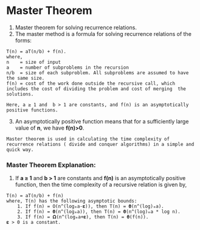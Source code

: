 # Master Theorem

1. Master theorem for solving recurrence relations.
2. The master method is a formula for solving recurrence relations of the forms:

```
T(n) = aT(n/b) + f(n).
where,
n    = size of input
a    = number of subproblems in the recursion
n/b  = size of each subproblem. All subproblems are assumed to have the same size.
f(n) = cost of the work done outside the recursive call, which includes the cost of dividing the problem and cost of merging  the solutions.

Here, a ≥ 1 and  b > 1 are constants, and f(n) is an asymptotically positive functions.

```
3. An asymptotically positive function means that for a sufficiently large value of **n**, we have **f(n)>0**.

```
Master theorem is used in calculating the time complexity of recurrence relations ( divide and conquer algorithms) in a simple and quick way.
```

 
### Master Theorem Explanation:

1. If **a ≥ 1** and **b > 1** are constants and **f(n)** is an asymptotically positive function, then the time complexity of a recursive relation is given by,

```
T(n) = aT(n/b) + f(n)
where, T(n) has the following asymptotic bounds:
    1. If f(n) = O(n^(logₘa-𝛆)), then T(n) = 𝛉(n^(log)ₘa).
    2. If f(n) = 𝛉(n^(logₘa)), then T(n) = 𝛉(n^(log)ₘa * log n).
    3. If f(n) = 𝛀(n^(logₘa+𝛆), then T(n) = 𝛉(f(n)).
𝛆 > 0 is a constant.
```



 
